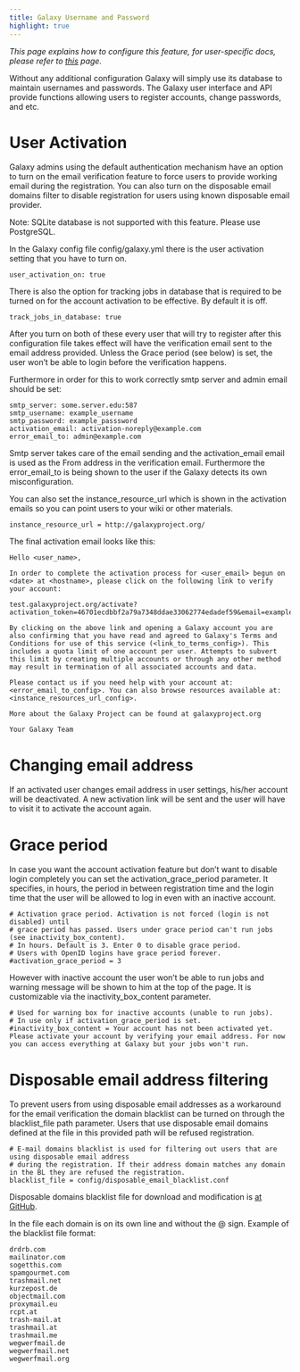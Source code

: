 ```yaml
---
title: Galaxy Username and Password
highlight: true
---
```


_This page explains how to configure this feature, for user-specific docs, please refer to [this](/authnz/use/gxy/) page._

Without any additional configuration Galaxy will simply use its database to maintain 
usernames and passwords. The Galaxy user interface and API provide functions allowing 
users to register accounts, change passwords, and etc.


# User Activation

Galaxy admins using the default authentication mechanism have an option to turn on 
the email verification feature to force users to provide working email during the 
registration. You can also turn on the disposable email domains filter to disable 
registration for users using known disposable email provider.

Note: SQLite database is not supported with this feature. Please use PostgreSQL.

In the Galaxy config file config/galaxy.yml there is the user activation setting that you have to turn on.

```
user_activation_on: true
```

There is also the option for tracking jobs in database that is required to be 
turned on for the account activation to be effective. By default it is off.

```
track_jobs_in_database: true
```

After you turn on both of these every user that will try to register after this 
configuration file takes effect will have the verification email sent to the email 
address provided. Unless the Grace period (see below) is set, the user won’t 
be able to login before the verification happens.

Furthermore in order for this to work correctly smtp server and admin email should be set:

```
smtp_server: some.server.edu:587
smtp_username: example_username
smtp_password: example_passsword
activation_email: activation-noreply@example.com
error_email_to: admin@example.com
```


Smtp server takes care of the email sending and the activation_email email is used as 
the From address in the verification email. Furthermore the error_email_to is being 
shown to the user if the Galaxy detects its own misconfiguration.

You can also set the instance_resource_url which is shown in the activation emails 
so you can point users to your wiki or other materials.

```
instance_resource_url = http://galaxyproject.org/
```

The final activation email looks like this:

```
Hello <user_name>,

In order to complete the activation process for <user_email> begun on <date> at <hostname>, please click on the following link to verify your account:

test.galaxyproject.org/activate?activation_token=46701ecdbbf2a79a7348ddae33062774edadef59&email=example%40example.com

By clicking on the above link and opening a Galaxy account you are also confirming that you have read and agreed to Galaxy's Terms and Conditions for use of this service (<link_to_terms_config>). This includes a quota limit of one account per user. Attempts to subvert this limit by creating multiple accounts or through any other method may result in termination of all associated accounts and data.

Please contact us if you need help with your account at: <error_email_to_config>. You can also browse resources available at: <instance_resources_url_config>.

More about the Galaxy Project can be found at galaxyproject.org

Your Galaxy Team
```


# Changing email address

If an activated user changes email address in user settings, his/her account will be 
deactivated. A new activation link will be sent and the user will have to visit 
it to activate the account again.


# Grace period

In case you want the account activation feature but don’t want to disable 
login completely you can set the activation_grace_period parameter. It specifies, 
in hours, the period in between registration time and the login time that 
the user will be allowed to log in even with an inactive account.

```
# Activation grace period. Activation is not forced (login is not disabled) until 
# grace period has passed. Users under grace period can't run jobs (see inactivity_box_content).
# In hours. Default is 3. Enter 0 to disable grace period. 
# Users with OpenID logins have grace period forever. 
#activation_grace_period = 3
```

However with inactive account the user won’t be able to run jobs and warning message 
will be shown to him at the top of the page. It is customizable via the 
inactivity_box_content parameter.

```
# Used for warning box for inactive accounts (unable to run jobs).
# In use only if activation_grace_period is set.
#inactivity_box_content = Your account has not been activated yet. Please activate your account by verifying your email address. For now you can access everything at Galaxy but your jobs won't run.
```

# Disposable email address filtering

To prevent users from using disposable email addresses as a workaround for 
the email verification the domain blacklist can be turned on through the 
blacklist_file path parameter. Users that use disposable email domains 
defined at the file in this provided path will be refused registration.

```
# E-mail domains blacklist is used for filtering out users that are using disposable email address
# during the registration. If their address domain matches any domain in the BL they are refused the registration.
blacklist_file = config/disposable_email_blacklist.conf
```

Disposable domains blacklist file for download and modification is [at GitHub](https://github.com/martenson/disposable-email-domains/blob/master/disposable_email_blocklist.conf).


In the file each domain is on its own line and without the @ sign. Example of the blacklist file format:

```
drdrb.com
mailinator.com
sogetthis.com
spamgourmet.com
trashmail.net
kurzepost.de
objectmail.com
proxymail.eu
rcpt.at
trash-mail.at
trashmail.at
trashmail.me
wegwerfmail.de
wegwerfmail.net
wegwerfmail.org
```

